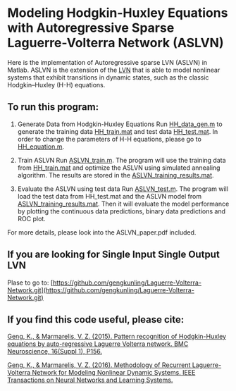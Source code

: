 # Modeling Hodgkin-Huxley Equations with Autoregressive Sparse Laguerre-Volterra Network (ASLVN)

Here is the implementation of Autoregressive  sparse  LVN  (ASLVN) in Matlab. ASLVN is the extension of the [LVN](https://github.com/gengkunling/Laguerre-Volterra-Network) that is able to model nonlinear systems that exhibit transitions in dynamic states, such as the classic Hodgkin–Huxley (H-H) equations.  


## To run this program:

1. Generate Data from Hodgkin-Huxley Equations
Run [HH_data_gen.m](HH_data_gen.m) to generate the training data [HH_train.mat](HH_train.mat) and test data [HH_test.mat](HH_train.mat). In order to change the parameters of H-H equations, please go to [HH_equation.m](HH_equation.m).

2. Train ASLVN
Run [ASLVN_train.m](ASLVN_train.m). The program will use the training data from [HH_train.mat](HH_train.mat) and optimize the ASLVN using simulated annealing algorithm.  The results are stored in the [ASLVN_training_results.mat](ASLVN_training_results.mat).

3. Evaluate the ASLVN using test data
Run [ASLVN_test.m](ASLVN_test.m).  The program will load the test data from HH_test.mat and the ASLVN model from [ASLVN_training_results.mat](ASLVN_training_results.mat). Then it will evaluate the model performance by plotting the continuous data predictions, binary data predictions and ROC plot.

For more details, please look into the ASLVN_paper.pdf included.

## If you are looking for Single Input Single Output LVN
Plase to go to: [https://github.com/gengkunling/Laguerre-Volterra-Network.git](https://github.com/gengkunling/Laguerre-Volterra-Network.git)

## If you find this code useful, please cite:

[Geng, K., & Marmarelis, V. Z. (2015). Pattern recognition of Hodgkin-Huxley equations by auto-regressive Laguerre Volterra network. BMC Neuroscience, 16(Suppl 1), P156.](https://www.researchgate.net/profile/Kunling_Geng/publication/287346598_Pattern_recognition_of_Hodgkin-Huxley_equations_by_auto-regressive_Laguerre_Volterra_network/links/5692cea108aec14fa55da757.pdf?origin=publication_detail)

[Geng, K., & Marmarelis, V. Z. (2016). Methodology of Recurrent Laguerre-Volterra Network for Modeling Nonlinear Dynamic Systems. IEEE Transactions on Neural Networks and Learning Systems.](https://www.researchgate.net/publication/304403209_Methodology_of_Recurrent_Laguerre-Volterra_Network_for_Modeling_Nonlinear_Dynamic_Systems)
